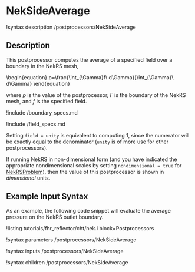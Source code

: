 # NekSideAverage

!syntax description /postprocessors/NekSideAverage

## Description

This postprocessor computes the average of
a specified field over a boundary in the NekRS mesh,

\begin{equation}
p=\frac{\int_{\Gamma}f\ d\Gamma}{\int_{\Gamma}\ d\Gamma}
\end{equation}

where $p$ is the value of the postprocessor,
$\Gamma$ is the boundary of the NekRS mesh, and
$f$ is the specified field.

!include /boundary_specs.md

!include /field_specs.md

Setting `field = unity` is equivalent to computing
1, since the numerator will be exactly equal to the denominator (`unity` is
of more use for other postprocessors).

If running NekRS in non-dimensional form (and you have indicated the
appropriate nondimensional scales by setting `nondimensional = true`
for [NekRSProblem](/problems/NekRSProblem.md)), then the value of this postprocessor
is shown in *dimensional* units.

## Example Input Syntax

As an example, the following code snippet will evaluate the average pressure
on the NekRS outlet boundary.

!listing tutorials/fhr_reflector/cht/nek.i
  block=Postprocessors

!syntax parameters /postprocessors/NekSideAverage

!syntax inputs /postprocessors/NekSideAverage

!syntax children /postprocessors/NekSideAverage
